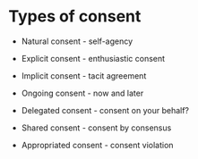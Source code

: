 # Types of consent



* Natural consent - self-agency

* Explicit consent - enthusiastic consent

* Implicit consent - tacit agreement

* Ongoing consent - now and later

* Delegated consent - consent on your behalf?

* Shared consent - consent by consensus

* Appropriated consent - consent violation
